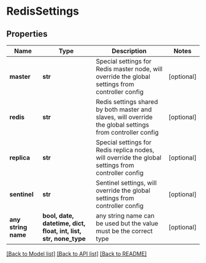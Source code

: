 # RedisSettings


## Properties
Name | Type | Description | Notes
------------ | ------------- | ------------- | -------------
**master** | **str** | Special settings for Redis master node, will override the global settings from controller config | [optional] 
**redis** | **str** | Redis settings shared by both master and slaves, will override the global settings from controller config | [optional] 
**replica** | **str** | Special settings for Redis replica nodes, will override the global settings from controller config | [optional] 
**sentinel** | **str** | Sentinel settings, will override the global settings from controller config | [optional] 
**any string name** | **bool, date, datetime, dict, float, int, list, str, none_type** | any string name can be used but the value must be the correct type | [optional]

[[Back to Model list]](../README.md#documentation-for-models) [[Back to API list]](../README.md#documentation-for-api-endpoints) [[Back to README]](../README.md)


